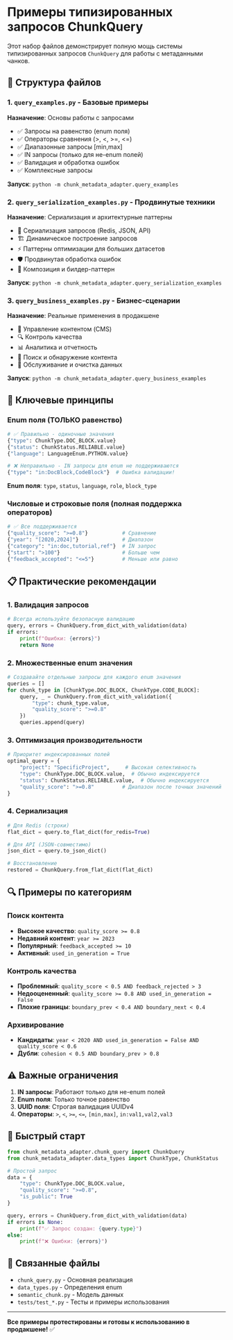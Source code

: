# Примеры типизированных запросов ChunkQuery

Этот набор файлов демонстрирует полную мощь системы типизированных запросов `ChunkQuery` для работы с метаданными чанков.

## 📁 Структура файлов

### 1. `query_examples.py` - Базовые примеры
**Назначение**: Основы работы с запросами
- ✅ Запросы на равенство (enum поля)
- ✅ Операторы сравнения (>, <, >=, <=)
- ✅ Диапазонные запросы [min,max]
- ✅ IN запросы (только для не-enum полей)
- ✅ Валидация и обработка ошибок
- ✅ Комплексные запросы

**Запуск**: `python -m chunk_metadata_adapter.query_examples`

### 2. `query_serialization_examples.py` - Продвинутые техники
**Назначение**: Сериализация и архитектурные паттерны
- 🔄 Сериализация запросов (Redis, JSON, API)
- 🏗️ Динамическое построение запросов
- ⚡ Паттерны оптимизации для больших датасетов
- 🛡️ Продвинутая обработка ошибок
- 🔧 Композиция и билдер-паттерн

**Запуск**: `python -m chunk_metadata_adapter.query_serialization_examples`

### 3. `query_business_examples.py` - Бизнес-сценарии
**Назначение**: Реальные применения в продакшене
- 📝 Управление контентом (CMS)
- 🔍 Контроль качества
- 📊 Аналитика и отчетность
- 🔎 Поиск и обнаружение контента
- 🧹 Обслуживание и очистка данных

**Запуск**: `python -m chunk_metadata_adapter.query_business_examples`

## 🎯 Ключевые принципы

### Enum поля (ТОЛЬКО равенство)
```python
# ✅ Правильно - одиночные значения
{"type": ChunkType.DOC_BLOCK.value}
{"status": ChunkStatus.RELIABLE.value}
{"language": LanguageEnum.PYTHON.value}

# ❌ Неправильно - IN запросы для enum не поддерживаются
{"type": "in:DocBlock,CodeBlock"}  # Ошибка валидации!
```

**Enum поля**: `type`, `status`, `language`, `role`, `block_type`

### Числовые и строковые поля (полная поддержка операторов)
```python
# ✅ Все поддерживается
{"quality_score": ">=0.8"}           # Сравнение
{"year": "[2020,2024]"}              # Диапазон
{"category": "in:doc,tutorial,ref"}  # IN запрос
{"start": ">100"}                    # Больше чем
{"feedback_accepted": "<=5"}         # Меньше или равно
```

## 📋 Практические рекомендации

### 1. Валидация запросов
```python
# Всегда используйте безопасную валидацию
query, errors = ChunkQuery.from_dict_with_validation(data)
if errors:
    print(f"Ошибки: {errors}")
    return None
```

### 2. Множественные enum значения
```python
# Создавайте отдельные запросы для каждого enum значения
queries = []
for chunk_type in [ChunkType.DOC_BLOCK, ChunkType.CODE_BLOCK]:
    query, _ = ChunkQuery.from_dict_with_validation({
        "type": chunk_type.value,
        "quality_score": ">=0.8"
    })
    queries.append(query)
```

### 3. Оптимизация производительности
```python
# Приоритет индексированных полей
optimal_query = {
    "project": "SpecificProject",     # Высокая селективность
    "type": ChunkType.DOC_BLOCK.value,  # Обычно индексируется
    "status": ChunkStatus.RELIABLE.value,  # Обычно индексируется
    "quality_score": ">=0.8"         # Диапазон после точных значений
}
```

### 4. Сериализация
```python
# Для Redis (строки)
flat_dict = query.to_flat_dict(for_redis=True)

# Для API (JSON-совместимо)
json_dict = query.to_json_dict()

# Восстановление
restored = ChunkQuery.from_flat_dict(flat_dict)
```

## 🔍 Примеры по категориям

### Поиск контента
- **Высокое качество**: `quality_score >= 0.8`
- **Недавний контент**: `year >= 2023`
- **Популярный**: `feedback_accepted >= 10`
- **Активный**: `used_in_generation = True`

### Контроль качества
- **Проблемный**: `quality_score < 0.5 AND feedback_rejected > 3`
- **Недооцененный**: `quality_score >= 0.8 AND used_in_generation = False`
- **Плохие границы**: `boundary_prev < 0.4 AND boundary_next < 0.4`

### Архивирование
- **Кандидаты**: `year < 2020 AND used_in_generation = False AND quality_score < 0.6`
- **Дубли**: `cohesion < 0.5 AND boundary_prev > 0.8`

## ⚠️ Важные ограничения

1. **IN запросы**: Работают только для не-enum полей
2. **Enum поля**: Только точное равенство
3. **UUID поля**: Строгая валидация UUIDv4
4. **Операторы**: `>`, `<`, `>=`, `<=`, `[min,max]`, `in:val1,val2,val3`

## 🚀 Быстрый старт

```python
from chunk_metadata_adapter.chunk_query import ChunkQuery
from chunk_metadata_adapter.data_types import ChunkType, ChunkStatus

# Простой запрос
data = {
    "type": ChunkType.DOC_BLOCK.value,
    "quality_score": ">=0.8",
    "is_public": True
}

query, errors = ChunkQuery.from_dict_with_validation(data)
if errors is None:
    print(f"✅ Запрос создан: {query.type}")
else:
    print(f"❌ Ошибки: {errors}")
```

## 🔗 Связанные файлы

- `chunk_query.py` - Основная реализация
- `data_types.py` - Определения enum
- `semantic_chunk.py` - Модель данных
- `tests/test_*.py` - Тесты и примеры использования

---

**Все примеры протестированы и готовы к использованию в продакшене!** ✅ 